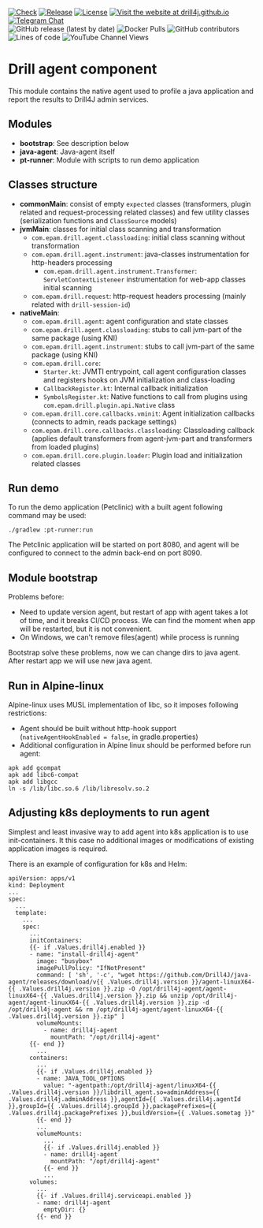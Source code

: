 [![Check](https://github.com/Drill4J/java-agent/actions/workflows/check.yml/badge.svg)](https://github.com/Drill4J/java-agent/actions/workflows/check.yml)
[![Release](https://github.com/Drill4J/java-agent/actions/workflows/release.yml/badge.svg)](https://github.com/Drill4J/java-agent/actions/workflows/release.yml)
[![License](https://img.shields.io/github/license/Drill4J/java-agent)](LICENSE)
[![Visit the website at drill4j.github.io](https://img.shields.io/badge/visit-website-green.svg?logo=firefox)](https://drill4j.github.io/)
[![Telegram Chat](https://img.shields.io/badge/Chat%20on-Telegram-brightgreen.svg)](https://t.me/drill4j)  
![GitHub release (latest by date)](https://img.shields.io/github/v/release/Drill4J/java-agent)
![Docker Pulls](https://img.shields.io/docker/pulls/drill4j/java-agent)
![GitHub contributors](https://img.shields.io/github/contributors/Drill4J/java-agent)
![Lines of code](https://img.shields.io/tokei/lines/github/Drill4J/java-agent)
![YouTube Channel Views](https://img.shields.io/youtube/channel/views/UCJtegUnUHr0bO6icF1CYjKw?style=social)

# Drill agent component

This module contains the native agent used to profile a java application and report the results to Drill4J admin services.

## Modules

- **bootstrap**: See description below
- **java-agent**: Java-agent itself
- **pt-runner**: Module with scripts to run demo application

## Classes structure

- **commonMain**: consist of empty `expected` classes (transformers, plugin related and request-processing related classes) and few utility classes (serialization functions and `ClassSource` models)
- **jvmMain**: classes for initial class scanning and transformation
  - `com.epam.drill.agent.classloading`: initial class scanning without transformation
  - `com.epam.drill.agent.instrument`: java-classes instrumentation for http-headers processing
    - `com.epam.drill.agent.instrument.Transformer`: `ServletContextListeneer` instrumentation for web-app classes initial scanning
  - `com.epam.drill.request`: http-request headers processing (mainly related with `drill-session-id`)
- **nativeMain**: 
  - `com.epam.drill.agent`: agent configuration and state classes
  - `com.epam.drill.agent.classloading`: stubs to call jvm-part of the same package (using KNI)
  - `com.epam.drill.agent.instrument`: stubs to call jvm-part of the same package (using KNI)
  - `com.epam.drill.core`:
    - `Starter.kt`: JVMTI entrypoint, call agent configuration classes and registers hooks on JVM initialization and class-loading
    - `CallbackRegister.kt`: Internal callback initialization
    - `SymbolsRegister.kt`: Native functions to call from plugins using `com.epam.drill.plugin.api.Native` class
  - `com.epam.drill.core.callbacks.vminit`: Agent initialization callbacks (connects to admin, reads package settings)
  - `com.epam.drill.core.callbacks.classloading`: Classloading callback (applies default transformers from agent-jvm-part and transformers from loaded plugins)
  - `com.epam.drill.core.plugin.loader`: Plugin load and initialization related classes

## Run demo
To run the demo application (Petclinic) with a built agent following command may be used:
```
./gradlew :pt-runner:run 
```
The Petclinic application will be started on port 8080, and agent will be configured to connect to the admin back-end on port 8090.

## Module bootstrap

Problems before:
- Need to update version agent, but restart of app with agent takes a lot of time, and it breaks CI/CD process.
  We can find the moment when app will be restarted, but it is not convenient.
- On Windows, we can't remove files(agent) while process is running

Bootstrap solve these problems, now we can change dirs to java agent. After restart app we will use new java agent. 

## Run in Alpine-linux

Alpine-linux uses MUSL implementation of libc, so it imposes following restrictions:
- Agent should be built without http-hook support (`nativeAgentHookEnabled = false`, in gradle.properties)
- Additional configuration in Alpine linux should be performed before run agent:
```
apk add gcompat
apk add libc6-compat
apk add libgcc
ln -s /lib/libc.so.6 /lib/libresolv.so.2 
```

## Adjusting k8s deployments to run agent

Simplest and least invasive way to add agent into k8s application is to use init-containers.
It this case no additional images or modifications of existing application images is required.

There is an example of configuration for k8s and Helm:
```
apiVersion: apps/v1
kind: Deployment
...
spec:
  ...
  template:
    ...
    spec:
      ...
      initContainers:
      {{- if .Values.drill4j.enabled }}
      - name: "install-drill4j-agent"
        image: "busybox"
        imagePullPolicy: "IfNotPresent"
        command: [ 'sh', '-c', "wget https://github.com/Drill4J/java-agent/releases/download/v{{ .Values.drill4j.version }}/agent-linuxX64-{{ .Values.drill4j.version }}.zip -O /opt/drill4j-agent/agent-linuxX64-{{ .Values.drill4j.version }}.zip && unzip /opt/drill4j-agent/agent-linuxX64-{{ .Values.drill4j.version }}.zip -d /opt/drill4j-agent && rm /opt/drill4j-agent/agent-linuxX64-{{ .Values.drill4j.version }}.zip" ]
        volumeMounts:
          - name: drill4j-agent
            mountPath: "/opt/drill4j-agent"
      {{- end }}
        ...
      containers:
        ...
        {{- if .Values.drill4j.enabled }}
        - name: JAVA_TOOL_OPTIONS
          value: "-agentpath:/opt/drill4j-agent/linuxX64-{{ .Values.drill4j.version }}/libdrill_agent.so=adminAddress={{ .Values.drill4j.adminAddress }},agentId={{ .Values.drill4j.agentId }},groupId={{ .Values.drill4j.groupId }},packagePrefixes={{ .Values.drill4j.packagePrefixes }},buildVersion={{ .Values.sometag }}"
        {{- end }}
        ...
        volumeMounts:
          ...
          {{- if .Values.drill4j.enabled }}
          - name: drill4j-agent
            mountPath: "/opt/drill4j-agent"
          {{- end }}
          ...
      volumes:
        ...
        {{- if .Values.drill4j.serviceapi.enabled }}
        - name: drill4j-agent
          emptyDir: {}
        {{- end }} 
```
